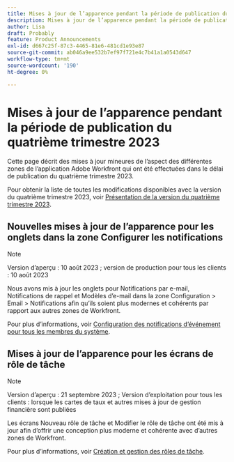 ```yaml
---
title: Mises à jour de l’apparence pendant la période de publication du quatrième trimestre 2023
description: Mises à jour de l’apparence pendant la période de publication du quatrième trimestre 2023
author: Lisa
draft: Probably
feature: Product Announcements
exl-id: d667c25f-87c3-4465-81e6-481cd1e93e87
source-git-commit: ab046a9ee532b7ef97f721e4c7b41a1a0543d647
workflow-type: tm+mt
source-wordcount: '190'
ht-degree: 0%

---
```


# Mises à jour de l’apparence pendant la période de publication du quatrième trimestre 2023

Cette page décrit des mises à jour mineures de l’aspect des différentes zones de l’application Adobe Workfront qui ont été effectuées dans le délai de publication du quatrième trimestre 2023.

Pour obtenir la liste de toutes les modifications disponibles avec la version du quatrième trimestre 2023, voir [Présentation de la version du quatrième trimestre 2023](/help/quicksilver/product-announcements/product-releases/23-q4-release-activity/23-q4-release-overview.md).

## Nouvelles mises à jour de l’apparence pour les onglets dans la zone Configurer les notifications

>[!NOTE]
>
>Version d’aperçu : 10 août 2023 ; version de production pour tous les clients : 10 août 2023

Nous avons mis à jour les onglets pour Notifications par e-mail, Notifications de rappel et Modèles d’e-mail dans la zone Configuration > Email > Notifications afin qu’ils soient plus modernes et cohérents par rapport aux autres zones de Workfront.

Pour plus d’informations, voir [Configuration des notifications d’événement pour tous les membres du système](/help/quicksilver/administration-and-setup/manage-workfront/emails/configure-event-notifications-for-everyone-in-the-system.md).

## Mises à jour de l’apparence pour les écrans de rôle de tâche

>[!NOTE]
>
>Version d’aperçu : 21 septembre 2023 ; Version d’exploitation pour tous les clients : lorsque les cartes de taux et autres mises à jour de gestion financière sont publiées

Les écrans Nouveau rôle de tâche et Modifier le rôle de tâche ont été mis à jour afin d’offrir une conception plus moderne et cohérente avec d’autres zones de Workfront.

Pour plus d’informations, voir [Création et gestion des rôles de tâche](/help/quicksilver/administration-and-setup/set-up-workfront/organizational-setup/create-manage-job-roles.md).

